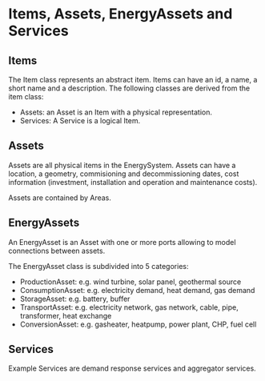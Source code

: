 # Items, Assets, EnergyAssets and Services

## Items

The Item class represents an abstract item. Items can have an id, a name, a short name and a description.  The following classes are derived from the item class:

* Assets: an Asset is an Item with a physical representation. 
* Services: A Service is a logical Item.

## Assets

Assets are all physical items in the EnergySystem. Assets can have a location, a geometry, commisioning and decommissioning dates, cost information \(investment, installation and operation and maintenance costs\).

Assets are contained by Areas.

## EnergyAssets

An EnergyAsset is an Asset with one or more ports allowing to model connections between assets.

The EnergyAsset class is subdivided into 5 categories:

* ProductionAsset: e.g. wind turbine, solar panel, geothermal source
* ConsumptionAsset: e.g. electricity demand, heat demand, gas demand
* StorageAsset: e.g. battery, buffer
* TransportAsset: e.g. electricity network, gas network, cable, pipe, transformer, heat exchange
* ConversionAsset: e.g. gasheater, heatpump, power plant, CHP, fuel cell

## Services

Example Services are demand response services and aggregator services.

